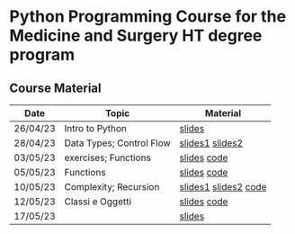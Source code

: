 # Python Programming Course for the Medicine and Surgery HT degree program

## Course Material
**Date** | **Topic** | **Material** |
---------|-----------|--------------|
26/04/23 | Intro to Python | [slides](./slides/00_intro.pdf)|
28/04/23 | Data Types; Control Flow | [slides1](./slides/01_data_types.pdf) [slides2](./slides/02_control_flow.pdf)|
03/05/23 | exercises; Functions | [slides](./slides/03_functions.pdf) [code](./code/01exercises/)|
05/05/23 | Functions | [slides](./slides/03_functions.pdf) [code](./code/02recursion/)|
10/05/23 | Complexity; Recursion | [slides1](./slides/04_complexity.pdf) [slides2](./slides/05_recursion.pdf) [code](./code/03recursion/)|
12/05/23 | Classi e Oggetti | [slides](./slides/06_classi_oggetti.pdf) [code](./code/04classes/)|
17/05/23| |[slides](./slides/07_eccezioni.pdf) 
